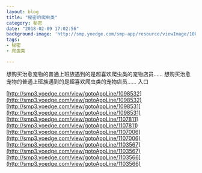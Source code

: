 ```yaml
---
layout: blog
title: "秘密的爬虫类"
category: 秘密
date: "2018-02-09 17:02:56"
background-image: 'http://smp.yoedge.com/smp-app/resource/viewImage/1002682appline.png'
tags:
- 秘密
- 爬虫类

---
```

想购买治愈宠物的普通上班族遇到的是超喜欢爬虫类的宠物店员……
想购买治愈宠物的普通上班族遇到的是超喜欢爬虫类的宠物店员……
入口

[http://smp3.yoedge.com/view/gotoAppLine/1098532](http://smp3.yoedge.com/view/gotoAppLine/1098532)
[http://smp3.yoedge.com/view/gotoAppLine/1098531](http://smp3.yoedge.com/view/gotoAppLine/1098531)
[http://smp3.yoedge.com/view/gotoAppLine/1107811](http://smp3.yoedge.com/view/gotoAppLine/1107811)
[http://smp3.yoedge.com/view/gotoAppLine/1107006](http://smp3.yoedge.com/view/gotoAppLine/1107006)
[http://smp3.yoedge.com/view/gotoAppLine/1103567](http://smp3.yoedge.com/view/gotoAppLine/1103567)
[http://smp3.yoedge.com/view/gotoAppLine/1103566](http://smp3.yoedge.com/view/gotoAppLine/1103566)

        
